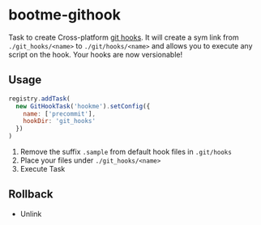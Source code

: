 # bootme-githook

Task to create Cross-platform [git hooks](https://git-scm.com/book/gr/v2/Customizing-Git-Git-Hooks).
It will create a sym link from `./git_hooks/<name>` to `./git/hooks/<name>` and allows you to execute any script on the hook. Your hooks are now versionable!

## Usage

```js
registry.addTask(
  new GitHookTask('hookme').setConfig({
    name: ['precommit'],
    hookDir: 'git_hooks'
  })
)
```

1. Remove the suffix `.sample` from default hook files in `.git/hooks`
2. Place your files under `./git_hooks/<name>`
3. Execute Task

## Rollback

- Unlink

